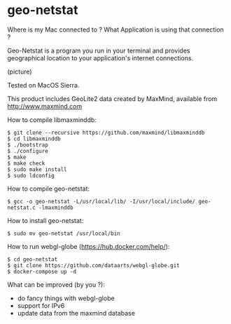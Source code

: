# geo-netstat

Where is my Mac connected to ?
What Application is using that connection ?


Geo-Netstat is a program you run in your terminal and provides geographical location to your application's internet connections.



(picture)

Tested on MacOS Sierra.

This product includes GeoLite2 data created by MaxMind, available from
http://www.maxmind.com


How to compile libmaxminddb:
```
$ git clone --recursive https://github.com/maxmind/libmaxminddb
$ cd libmaxminddb
$ ./bootstrap
$ ./configure
$ make
$ make check
$ sudo make install
$ sudo ldconfig
```

How to compile geo-netstat:
```
$ gcc -o geo-netstat -L/usr/local/lib/ -I/usr/local/include/ geo-netstat.c -lmaxminddb
```

How to install geo-netstat:
```
$ sudo mv geo-netstat /usr/local/bin
```

How to run webgl-globe (https://hub.docker.com/help/):
```
$ cd geo-netstat
$ git clone https://github.com/dataarts/webgl-globe.git
$ docker-compose up -d
```

What can be improved (by you ?):

  - do fancy things with webgl-globe
  - support for IPv6
  - update data from the maxmind database
